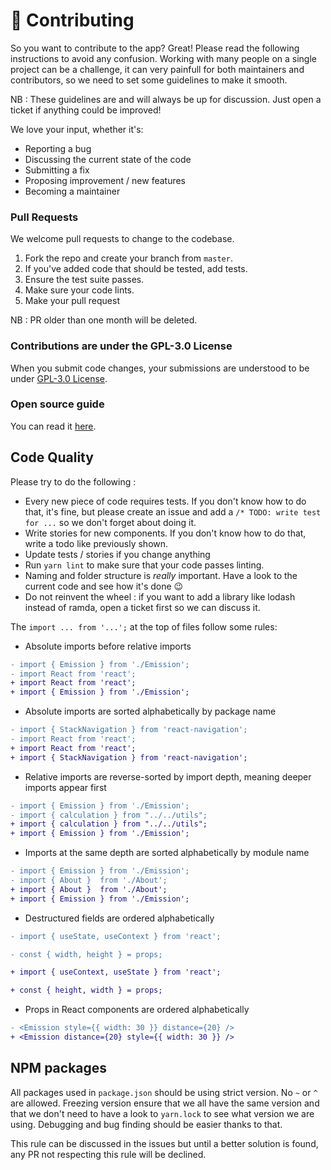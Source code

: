 # 👐 Contributing

So you want to contribute to the app? Great! Please read the following instructions to avoid any confusion. Working with many people on a single project can be a challenge, it can very painfull for both maintainers and contributors, so we need to set some guidelines to make it smooth.

NB : These guidelines are and will always be up for discussion. Just open a ticket if anything could be improved!

We love your input, whether it's:

- Reporting a bug
- Discussing the current state of the code
- Submitting a fix
- Proposing improvement / new features
- Becoming a maintainer

### Pull Requests

We welcome pull requests to change to the codebase.

1. Fork the repo and create your branch from `master`.
2. If you've added code that should be tested, add tests.
3. Ensure the test suite passes.
4. Make sure your code lints.
5. Make your pull request

NB : PR older than one month will be deleted.

### Contributions are under the GPL-3.0 License

When you submit code changes, your submissions are understood to be under [GPL-3.0 License](https://github.com/NotMyFaultEarth/nmf-app/blob/master/LICENSE).

### Open source guide

You can read it [here](https://opensource.guide/).

## Code Quality

Please try to do the following :

- Every new piece of code requires tests. If you don't know how to do that, it's fine, but please create an issue and add a `/* TODO: write test for ...` so we don't forget about doing it.
- Write stories for new components. If you don't know how to do that, write a todo like previously shown.
- Update tests / stories if you change anything
- Run `yarn lint` to make sure that your code passes linting.
- Naming and folder structure is _really_ important. Have a look to the current code and see how it's done 😉
- Do not reinvent the wheel : if you want to add a library like lodash instead of ramda, open a ticket first so we can discuss it.

The `import ... from '...';` at the top of files follow some rules:

- Absolute imports before relative imports

```diff
- import { Emission } from './Emission';
- import React from 'react';
+ import React from 'react';
+ import { Emission } from './Emission';
```

- Absolute imports are sorted alphabetically by package name

```diff
- import { StackNavigation } from 'react-navigation';
- import React from 'react';
+ import React from 'react';
+ import { StackNavigation } from 'react-navigation';
```

- Relative imports are reverse-sorted by import depth, meaning deeper imports appear first

```diff
- import { Emission } from './Emission';
- import { calculation } from "../../utils";
+ import { calculation } from "../../utils";
+ import { Emission } from './Emission';
```

- Imports at the same depth are sorted alphabetically by module name

```diff
- import { Emission } from './Emission';
- import { About }  from './About';
+ import { About }  from './About';
+ import { Emission } from './Emission';
```

- Destructured fields are ordered alphabetically

```diff
- import { useState, useContext } from 'react';

- const { width, height } = props;

+ import { useContext, useState } from 'react';

+ const { height, width } = props;
```

- Props in React components are ordered alphabetically

```diff
- <Emission style={{ width: 30 }} distance={20} />
+ <Emission distance={20} style={{ width: 30 }} />
```

## NPM packages

All packages used in `package.json` should be using strict version. No `~` or `^` are allowed. Freezing version ensure that we all have the same version and that we don't need to have a look to `yarn.lock` to see what version we are using. Debugging and bug finding should be easier thanks to that.

This rule can be discussed in the issues but until a better solution is found, any PR not respecting this rule will be declined.
